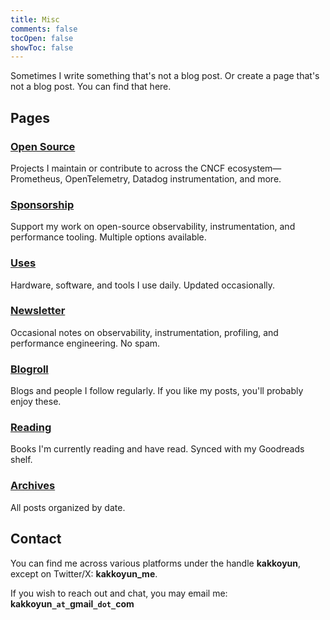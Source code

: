 ```yaml
---
title: Misc
comments: false
tocOpen: false
showToc: false
---
```


Sometimes I write something that's not a blog post. Or create a page that's not a blog post. You can find that here.

## Pages

### [Open Source](/open_source/)

Projects I maintain or contribute to across the CNCF ecosystem—Prometheus, OpenTelemetry, Datadog instrumentation, and more.

### [Sponsorship](/sponsorship/)

Support my work on open-source observability, instrumentation, and performance tooling. Multiple options available.

### [Uses](/uses/)

Hardware, software, and tools I use daily. Updated occasionally.

### [Newsletter](/newsletter/)

Occasional notes on observability, instrumentation, profiling, and performance engineering. No spam.

### [Blogroll](/blogroll/)

Blogs and people I follow regularly. If you like my posts, you'll probably enjoy these.

### [Reading](/reading/)

Books I'm currently reading and have read. Synced with my Goodreads shelf.

### [Archives](/archives/)

All posts organized by date.

## Contact

You can find me across various platforms under the handle **kakkoyun**, except on Twitter/X: **kakkoyun_me**.

If you wish to reach out and chat, you may email me: **kakkoyun`_at_`gmail`_dot_`com**
